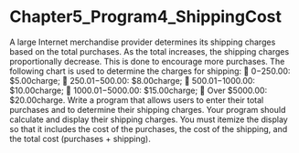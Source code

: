 # Chapter5_Program4_ShippingCost
A large Internet merchandise provider determines its shipping charges based on the total purchases. As the total increases, the shipping charges proportionally decrease. This is done to encourage more purchases. The following chart is used to determine the charges for shipping: 
	$0-$250.00: $5.00charge; 
	$250.01-$500.00: $8.00charge; 
	$500.01-$1000.00: $10.00charge; 
	$1000.01-$5000.00: $15.00charge; 
	Over $5000.00: $20.00charge.
Write a program that allows users to enter their total purchases and to determine their shipping charges. Your program should calculate and display their shipping charges. You must itemize the display so that it includes the cost of the purchases, the cost of the shipping, and the total cost (purchases + shipping).
